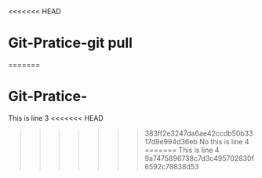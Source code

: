 <<<<<<< HEAD
# Git-Pratice-git pull
=======
# Git-Pratice-

This is line 3
<<<<<<< HEAD
>>>>>>> 383ff2e3247da6ae42ccdb50b3317d9e994d36eb
No this is line 4
=======
This is line 4
>>>>>>> 9a7475896738c7d3c495702830f6592c78838d53
